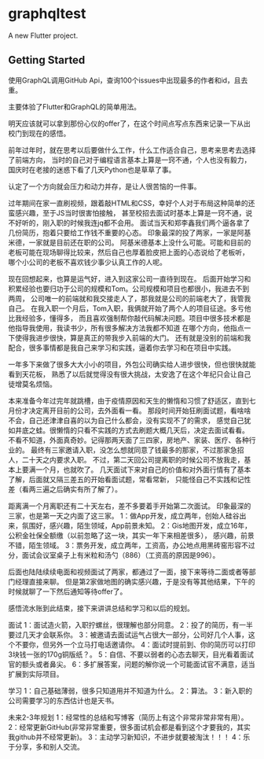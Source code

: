 # graphqltest

A new Flutter project.

## Getting Started

使用GraphQL调用GitHub Api，查询100个issues中出现最多的作者和id，且去重。

主要体验了Flutter和GraphQL的简单用法。


明天应该就可以拿到那份心仪的offer了，在这个时间点写点东西来记录一下从出校门到现在的感悟。

前年过年时，就在思考以后要做什么工作，什么工作适合自己，思考来思考去选择了前端方向，
当时的自己对于编程语言基本上算是一窍不通，个人也没有毅力，国庆时在老接的迷惑下看了几天Python也是草草了事。

认定了一个方向就会压力和动力并存，是让人很苦恼的一件事。

过年期间在家一直刷视频，跟着敲HTML和CSS，幸好个人对于布局这种简单的还蛮感兴趣，至于JS当时很害怕接触，
甚至校招去面试时基本上算是一窍不通，说不好听的，刚入职的时候我连jq都不会用。
面试当天和郑李鑫我们两个逼各拿了几份简历，抱着只要给工作钱不重要的心态。
印象最深的投了两家，一家是阿基米德，一家就是目前还在职的公司。
阿基米德基本上没什么可能。可能和目前的老板可能在现场聊得比较来，然后自己也厚着脸皮把上面的心态说给了老板听，
哪个小公司的老板不喜欢钱少事少认真工作的人呢。

现在回想起来，也算是运气好，进入到这家公司一直待到现在。
后面开始学习和积累经验也要归功于公司的规模和Tom。公司规模和项目也都很小，我进去不到两周，
公司唯一的前端就和我交接走人了，那我就是公司的前端老大了，我管我自己。
在我入职一个月后，Tom入职，我俩就开始了两个人的项目征途。多亏他比我经验多，懂得多，
而且喜欢强制帮你敲代码解决问题。项目中很多技术都是他指导我使用，我读书少，所有很多解决方法我都不知道
在哪个方向，他指点一下使得我进步很快，算是真正的带我步入前端的大门。
还有就是没别的前端和我配合，很多事情都是我自己来学习和实践，逼着你去学习和在项目中实践。

一年多下来做了很多大大小小的项目，外包公司确实给人进步很快，但也很快就能看到天花板，
熟悉了以后就觉得没有很大挑战，太安逸了在这个年纪只会让自己徒增莫名烦恼。

本来准备今年过完年就跳槽，由于疫情原因和天生的懒惰和习惯了舒适区，直到七月份才决定离开目前的公司，去外面看一看。
那段时间开始狂刷面试题，看啥啥不会，自己还津津自喜的以为自己什么都会，没有实现不了的需求，
感觉自己犹如井底之蛙。很懒惰的只看不实践的方式去刷题大概几天后，决定去面试看看。
不看不知道，外面真奇妙。记得那两天面了三四家，房地产、家装、医疗、各种行业的。
最终有三家邀请入职，没怎么想就同意了钱最多的那家，不过那家急招人，二十天之内要求入职。
不过，第二天回公司提离职的时候公司不放我走，基本上要满一个月，也就吹了。
几天面试下来对自己的价值和对外面行情有了基本了解，后面就又隔三差五的开始看面试题，常看常新，
只能怪自己不实践和记性差（看两三遍之后确实有所了解了）。

距离满一个月离职还有二十天左右，差不多要着手开始第二次面试。
印象最深的三家，也是第一天之内面了这三家。
1：做App开发，成立两年，创始人硅谷出来，氛围好，感兴趣，陌生领域，App前景未知。
2：Gis地图开发，成立16年，公积金社保全额缴（以前忽略了这一块，其实一年下来相差很多），
感兴趣，前景不错，陌生领域。
3：票务开发，成立两年，工资高，办公地点用黑砖窑形容不过分，面试会议室桌子上有米粒和汤勺（886）（工资高的原因是996）。

后面也陆陆续续电面和视频面试了两家，都通过了一面，接下来等待二面或者等部门经理直接来聊。
但是第2家做地图的确实感兴趣，于是没有等其他结果，下午的时候就聊了一下然后通知等待offer了。

感悟流水账到此结束，接下来讲讲总结和学习和以后的规划。


面试
1：面试造火箭，入职拧螺丝，很理解也部分同意。
2：投了的简历，有一半要过几天才会联系你。
3：被邀请去面试运气占很大一部分，公司好几个人事，这个不要你，但另外一个立马打电话邀请你。
4：面试时提前到、你的简历可以打印3块钱一张的170g铜版纸？。
5：自信、不要以弱者的心态去聊天，目光看着面试官的额头或者鼻尖。
6：多扩展答案，问题的解你说一个可能面试官不满意，适当扩展到实际项目。

学习
1：自己基础薄弱，很多只知道用并不知道为什么。
2：算法。
3：新入职的公司需要学习的东西估计也是天书。

未来2-3年规划
1：经常性的总结和写博客（简历上有这个非常非常非常有用）。
2：经常更新GitHub(非常非常重要，很多面试机会都是看到这个才要我的，其实我github并不经常更新)。
3：主动学习新知识，不进步就要被淘汰！！！
4：乐于分享，多和别人交流。
